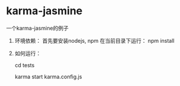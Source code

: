 karma-jasmine
=============

一个karma-jasmine的例子

1. 环境依赖：
   首先要安装nodejs, npm
   在当前目录下运行：
   npm install 

2. 如何运行：
   
   cd tests
   
   karma start karma.config.js
  
   
